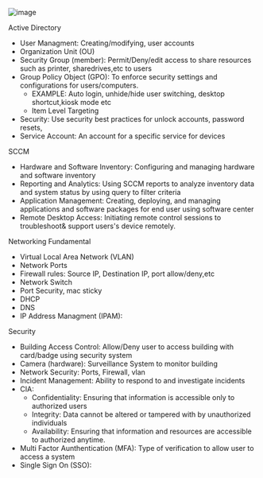 ![image](https://github.com/user-attachments/assets/bbdb31ee-0eb3-4e3c-ac71-551ad38a2a65)

Active Directory
* User Managment: Creating/modifying, user accounts
* Organization Unit (OU)
* Security Group (member): Permit/Deny/edit access to share resources such as printer, sharedrives,etc to users
* Group Policy Object (GPO): To enforce security settings and configurations for users/computers.
  * EXAMPLE: Auto login, unhide/hide user switching, desktop shortcut,kiosk mode etc
  * Item Level Targeting
* Security: Use security best practices for unlock accounts, password resets,
* Service Account: An account for a specific service for devices


SCCM
* Hardware and Software Inventory: Configuring and managing hardware and software inventory
* Reporting and Analytics: Using SCCM reports to analyze inventory data and system status by using query to filter criteria
* Application Management: Creating, deploying, and managing applications and software packages for end user using software center
* Remote Desktop Access: Initiating remote control sessions to troubleshoot& support users's device remotely.


Networking Fundamental
* Virtual Local Area Network (VLAN)
* Network Ports
* Firewall rules: Source IP, Destination IP, port allow/deny,etc
* Network Switch
* Port Security, mac sticky
* DHCP
* DNS
* IP Address Managment (IPAM): 


Security
* Building Access Control: Allow/Deny user to access building with card/badge using security system
* Camera (hardware): Surveillance System to monitor building
* Network Security: Ports, Firewall, vlan
* Incident Management: Ability to respond to and investigate incidents
* CIA:
  * Confidentiality: Ensuring that information is accessible only to authorized users
  * Integrity: Data cannot be altered or tampered with by unauthorized individuals
  * Availability: Ensuring that information and resources are accessible to authorized anytime.
* Multi Factor Aunthentication (MFA): Type of verification to allow user to access a system
* Single Sign On (SSO): 


